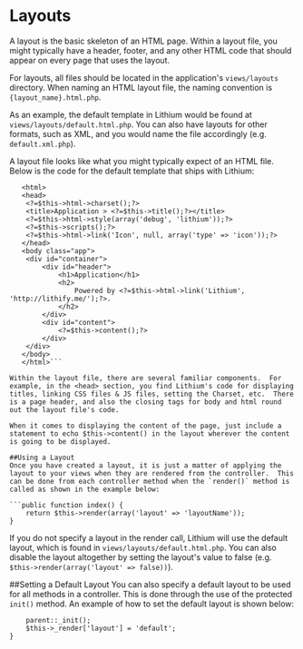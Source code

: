 # Layouts
A layout is the basic skeleton of an HTML page.  Within a layout file, you might typically have a header, footer, and any other HTML code that should appear on every page that uses the layout.

For layouts, all files should be located in the application's `views/layouts`  directory.  When naming an HTML layout file, the naming convention is `{layout_name}.html.php`.

As an example, the default template in Lithium would be found at `views/layouts/default.html.php`.  You can also have layouts for other formats, such as XML, and you would name the file accordingly (e.g. `default.xml.php`).

A layout file looks like what you might typically expect of an HTML file.  Below is the code for the default template that ships with Lithium:

```<!doctype html>
   <html>
   <head>
   	<?=$this->html->charset();?>
   	<title>Application > <?=$this->title();?></title>
   	<?=$this->html->style(array('debug', 'lithium'));?>
   	<?=$this->scripts();?>
   	<?=$this->html->link('Icon', null, array('type' => 'icon'));?>
   </head>
   <body class="app">
   	<div id="container">
   		<div id="header">
   			<h1>Application</h1>
   			<h2>
   				Powered by <?=$this->html->link('Lithium', 'http://lithify.me/');?>.
   			</h2>
   		</div>
   		<div id="content">
   			<?=$this->content();?>
   		</div>
   	</div>
   </body>
   </html>```

Within the layout file, there are several familiar components.  For example, in the <head> section, you find Lithium's code for displaying titles, linking CSS files & JS files, setting the Charset, etc.  There is a page header, and also the closing tags for body and html round out the layout file's code.

When it comes to displaying the content of the page, just include a statement to echo $this->content() in the layout wherever the content is going to be displayed.

##Using a Layout
Once you have created a layout, it is just a matter of applying the layout to your views when they are rendered from the controller.  This can be done from each controller method when the `render()` method is called as shown in the example below:

```public function index() {
	return $this->render(array('layout' => 'layoutName'));
}
```

If you do not specify a layout in the render call, Lithium will use the default layout, which is found in `views/layouts/default.html.php`.  You can also disable the layout altogether by setting the layout's value to false (e.g. `$this->render(array('layout' => false))`).

##Setting a Default Layout
You can also specify a default layout to be used for all methods in a controller.  This is done through the use of the protected `init()` method.  An example of how to set the default layout is shown below:

```protected function _init() {
	parent::_init();
	$this->_render['layout'] = 'default';
}
```